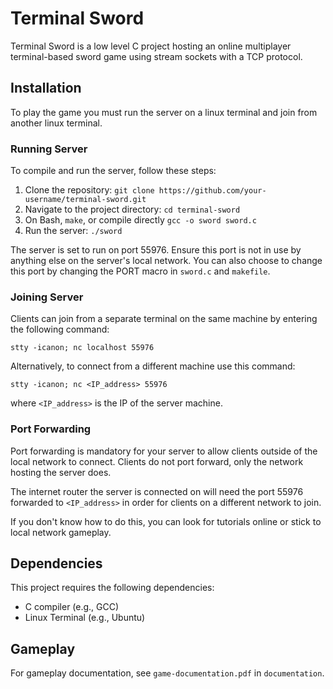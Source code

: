 # Terminal Sword

Terminal Sword is a low level C project hosting an online multiplayer terminal-based sword game using stream sockets with a TCP protocol.

## Installation

To play the game you must run the server on a linux terminal and join from another linux terminal. 

### Running Server
To compile and run the server, follow these steps:

1. Clone the repository: `git clone https://github.com/your-username/terminal-sword.git`
2. Navigate to the project directory: `cd terminal-sword`
3. On Bash, `make`, or compile directly `gcc -o sword sword.c`
4. Run the server: `./sword`

The server is set to run on port 55976. Ensure this port is not in use by anything else on the server's local network. You can also choose to change this port by changing the PORT macro in `sword.c` and `makefile`. 

### Joining Server
Clients can join from a separate terminal on the same machine by entering the following command:
```
stty -icanon; nc localhost 55976
```
Alternatively, to connect from a different machine use this command:
```
stty -icanon; nc <IP_address> 55976
```
where `<IP_address>` is the IP of the server machine. 

### Port Forwarding
Port forwarding is mandatory for your server to allow clients outside of the local network to connect. Clients do not port forward, only the network hosting the server does. 

The internet router the server is connected on will need the port 55976 forwarded to `<IP_address>` in order for clients on a different network to join. 

If you don't know how to do this, you can look for tutorials online or stick to local network gameplay.

## Dependencies

This project requires the following dependencies:

- C compiler (e.g., GCC)
- Linux Terminal (e.g., Ubuntu)

## Gameplay

For gameplay documentation, see `game-documentation.pdf` in `documentation`.
